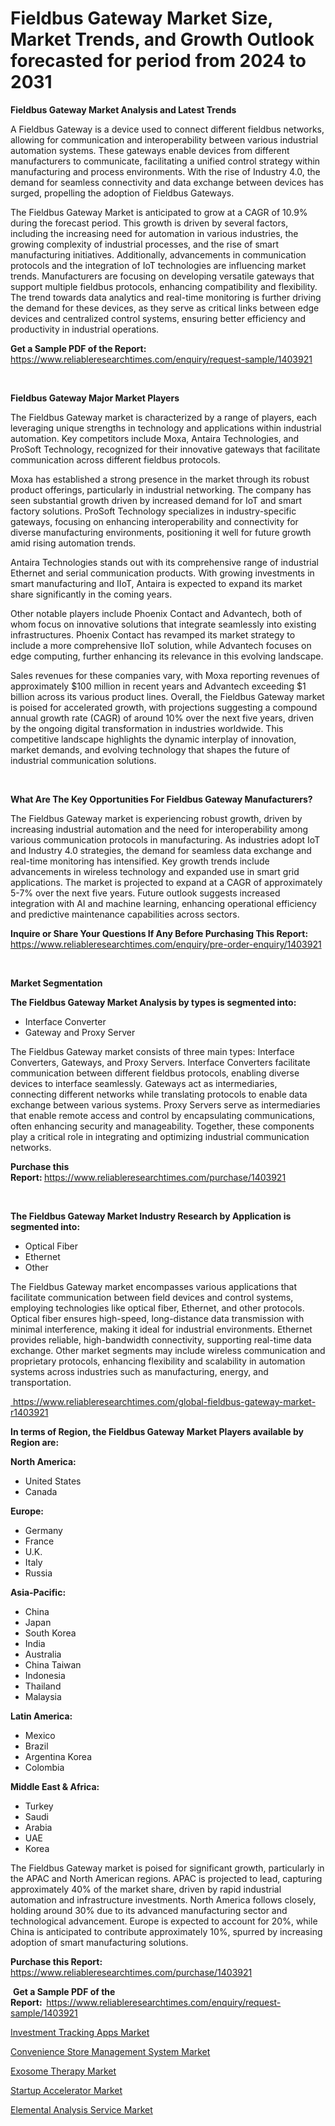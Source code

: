 <p><h1>Fieldbus Gateway Market Size, Market Trends, and Growth Outlook forecasted for period from 2024 to 2031</h1></p><p><strong>Fieldbus Gateway Market Analysis and Latest Trends</strong></p>
<p><p>A Fieldbus Gateway is a device used to connect different fieldbus networks, allowing for communication and interoperability between various industrial automation systems. These gateways enable devices from different manufacturers to communicate, facilitating a unified control strategy within manufacturing and process environments. With the rise of Industry 4.0, the demand for seamless connectivity and data exchange between devices has surged, propelling the adoption of Fieldbus Gateways.</p><p>The Fieldbus Gateway Market is anticipated to grow at a CAGR of 10.9% during the forecast period. This growth is driven by several factors, including the increasing need for automation in various industries, the growing complexity of industrial processes, and the rise of smart manufacturing initiatives. Additionally, advancements in communication protocols and the integration of IoT technologies are influencing market trends. Manufacturers are focusing on developing versatile gateways that support multiple fieldbus protocols, enhancing compatibility and flexibility. The trend towards data analytics and real-time monitoring is further driving the demand for these devices, as they serve as critical links between edge devices and centralized control systems, ensuring better efficiency and productivity in industrial operations.</p></p>
<p><strong>Get a Sample PDF of the Report:&nbsp;</strong> <a href="https://www.reliableresearchtimes.com/enquiry/request-sample/1403921?utm_campaign=1625&utm_medium=2&utm_source=Github&utm_content=ia&utm_term=23102024&utm_id=fieldbus-gateway">https://www.reliableresearchtimes.com/enquiry/request-sample/1403921</a></p>
<p>&nbsp;</p>
<p><strong>Fieldbus Gateway Major Market Players</strong></p>
<p><p>The Fieldbus Gateway market is characterized by a range of players, each leveraging unique strengths in technology and applications within industrial automation. Key competitors include Moxa, Antaira Technologies, and ProSoft Technology, recognized for their innovative gateways that facilitate communication across different fieldbus protocols.</p><p>Moxa has established a strong presence in the market through its robust product offerings, particularly in industrial networking. The company has seen substantial growth driven by increased demand for IoT and smart factory solutions. ProSoft Technology specializes in industry-specific gateways, focusing on enhancing interoperability and connectivity for diverse manufacturing environments, positioning it well for future growth amid rising automation trends.</p><p>Antaira Technologies stands out with its comprehensive range of industrial Ethernet and serial communication products. With growing investments in smart manufacturing and IIoT, Antaira is expected to expand its market share significantly in the coming years.</p><p>Other notable players include Phoenix Contact and Advantech, both of whom focus on innovative solutions that integrate seamlessly into existing infrastructures. Phoenix Contact has revamped its market strategy to include a more comprehensive IIoT solution, while Advantech focuses on edge computing, further enhancing its relevance in this evolving landscape.</p><p>Sales revenues for these companies vary, with Moxa reporting revenues of approximately $100 million in recent years and Advantech exceeding $1 billion across its various product lines. Overall, the Fieldbus Gateway market is poised for accelerated growth, with projections suggesting a compound annual growth rate (CAGR) of around 10% over the next five years, driven by the ongoing digital transformation in industries worldwide. This competitive landscape highlights the dynamic interplay of innovation, market demands, and evolving technology that shapes the future of industrial communication solutions.</p></p>
<p>&nbsp;</p>
<p><strong>What Are The Key Opportunities For Fieldbus Gateway Manufacturers?</strong></p>
<p><p>The Fieldbus Gateway market is experiencing robust growth, driven by increasing industrial automation and the need for interoperability among various communication protocols in manufacturing. As industries adopt IoT and Industry 4.0 strategies, the demand for seamless data exchange and real-time monitoring has intensified. Key growth trends include advancements in wireless technology and expanded use in smart grid applications. The market is projected to expand at a CAGR of approximately 5-7% over the next five years. Future outlook suggests increased integration with AI and machine learning, enhancing operational efficiency and predictive maintenance capabilities across sectors.</p></p>
<p><strong>Inquire or Share Your Questions If Any Before Purchasing This Report:</strong> <a href="https://www.reliableresearchtimes.com/enquiry/pre-order-enquiry/1403921?utm_campaign=1625&utm_medium=2&utm_source=Github&utm_content=ia&utm_term=23102024&utm_id=fieldbus-gateway">https://www.reliableresearchtimes.com/enquiry/pre-order-enquiry/1403921</a></p>
<p>&nbsp;</p>
<p><strong>Market Segmentation</strong></p>
<p><strong>The Fieldbus Gateway Market Analysis by types is segmented into:</strong></p>
<p><ul><li>Interface Converter</li><li>Gateway and Proxy Server</li></ul></p>
<p><p>The Fieldbus Gateway market consists of three main types: Interface Converters, Gateways, and Proxy Servers. Interface Converters facilitate communication between different fieldbus protocols, enabling diverse devices to interface seamlessly. Gateways act as intermediaries, connecting different networks while translating protocols to enable data exchange between various systems. Proxy Servers serve as intermediaries that enable remote access and control by encapsulating communications, often enhancing security and manageability. Together, these components play a critical role in integrating and optimizing industrial communication networks.</p></p>
<p><strong>Purchase this Report:&nbsp;</strong><a href="https://www.reliableresearchtimes.com/purchase/1403921?utm_campaign=1625&utm_medium=2&utm_source=Github&utm_content=ia&utm_term=23102024&utm_id=fieldbus-gateway">https://www.reliableresearchtimes.com/purchase/1403921</a></p>
<p>&nbsp;</p>
<p><strong>The Fieldbus Gateway Market Industry Research by Application is segmented into:</strong></p>
<p><ul><li>Optical Fiber</li><li>Ethernet</li><li>Other</li></ul></p>
<p><p>The Fieldbus Gateway market encompasses various applications that facilitate communication between field devices and control systems, employing technologies like optical fiber, Ethernet, and other protocols. Optical fiber ensures high-speed, long-distance data transmission with minimal interference, making it ideal for industrial environments. Ethernet provides reliable, high-bandwidth connectivity, supporting real-time data exchange. Other market segments may include wireless communication and proprietary protocols, enhancing flexibility and scalability in automation systems across industries such as manufacturing, energy, and transportation.</p></p>
<p><a href="https://www.reliableresearchtimes.com/global-fieldbus-gateway-market-r1403921?utm_campaign=1625&utm_medium=2&utm_source=Github&utm_content=ia&utm_term=23102024&utm_id=fieldbus-gateway">&nbsp;https://www.reliableresearchtimes.com/global-fieldbus-gateway-market-r1403921</a></p>
<p><strong>In terms of Region, the Fieldbus Gateway Market Players available by Region are:</strong></p>
<p>
    <p> <strong> North America: </strong>
        <ul>
            <li>United States</li>
            <li>Canada</li>
        </ul>
        </p> 
    <p> <strong> Europe: </strong>
        <ul>
            <li>Germany</li>
            <li>France</li>
            <li>U.K.</li>
            <li>Italy</li>
            <li>Russia</li>
        </ul>
        </p> 
    <p> <strong> Asia-Pacific: </strong>
        <ul>
            <li>China</li>
            <li>Japan</li>
            <li>South Korea</li>
            <li>India</li>
            <li>Australia</li>
            <li>China Taiwan</li>
            <li>Indonesia</li>
            <li>Thailand</li>
            <li>Malaysia</li>
        </ul>
        </p> 
    <p> <strong> Latin America: </strong>
        <ul>
            <li>Mexico</li>
            <li>Brazil</li>
            <li>Argentina Korea</li>
            <li>Colombia</li>
        </ul>
        </p> 
    <p> <strong> Middle East & Africa: </strong>
        <ul>
            <li>Turkey</li>
            <li>Saudi</li>
            <li>Arabia</li>
            <li>UAE</li>
            <li>Korea</li>
        </ul>
    </p>
    </p>
<p><p>The Fieldbus Gateway market is poised for significant growth, particularly in the APAC and North American regions. APAC is projected to lead, capturing approximately 40% of the market share, driven by rapid industrial automation and infrastructure investments. North America follows closely, holding around 30% due to its advanced manufacturing sector and technological advancement. Europe is expected to account for 20%, while China is anticipated to contribute approximately 10%, spurred by increasing adoption of smart manufacturing solutions.</p></p>
<p><strong>Purchase this Report: </strong><a href="https://www.reliableresearchtimes.com/purchase/1403921?utm_campaign=1625&utm_medium=2&utm_source=Github&utm_content=ia&utm_term=23102024&utm_id=fieldbus-gateway">https://www.reliableresearchtimes.com/purchase/1403921</a></p>
<p>&nbsp;<strong>Get a Sample PDF of the Report:&nbsp;&nbsp;</strong><a href="https://www.reliableresearchtimes.com/enquiry/request-sample/1403921?utm_campaign=1625&utm_medium=2&utm_source=Github&utm_content=ia&utm_term=23102024&utm_id=fieldbus-gateway">https://www.reliableresearchtimes.com/enquiry/request-sample/1403921</a></p>
<p><strong></strong></p>
<p><p><a href="https://www.linkedin.com/pulse/investment-tracking-apps-market-global-analysis-trends-kdqcc?utm_campaign=1625&utm_medium=2&utm_source=Github&utm_content=ia&utm_term=23102024&utm_id=fieldbus-gateway">Investment Tracking Apps Market</a></p><p><a href="https://www.linkedin.com/pulse/convenience-store-management-system-market-revolution-jfgqc?utm_campaign=1625&utm_medium=2&utm_source=Github&utm_content=ia&utm_term=23102024&utm_id=fieldbus-gateway">Convenience Store Management System Market</a></p><p><a href="https://www.linkedin.com/pulse/exosome-therapy-market-global-insights-sales-trends-g9fof?utm_campaign=1625&utm_medium=2&utm_source=Github&utm_content=ia&utm_term=23102024&utm_id=fieldbus-gateway">Exosome Therapy Market</a></p><p><a href="https://www.linkedin.com/pulse/startup-accelerator-ecosystem-mapping-innovation-value-zoafc?utm_campaign=1625&utm_medium=2&utm_source=Github&utm_content=ia&utm_term=23102024&utm_id=fieldbus-gateway">Startup Accelerator Market</a></p><p><a href="https://www.linkedin.com/pulse/global-elemental-analysis-service-market-focus-product-ruqtc?utm_campaign=1625&utm_medium=2&utm_source=Github&utm_content=ia&utm_term=23102024&utm_id=fieldbus-gateway">Elemental Analysis Service Market</a></p></p>